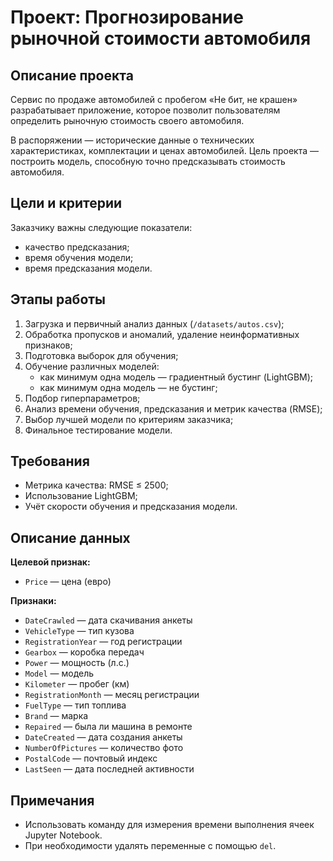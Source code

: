 # Проект: Прогнозирование рыночной стоимости автомобиля

## Описание проекта

Сервис по продаже автомобилей с пробегом «Не бит, не крашен» разрабатывает приложение, которое позволит пользователям определить рыночную стоимость своего автомобиля. 

В распоряжении — исторические данные о технических характеристиках, комплектации и ценах автомобилей. Цель проекта — построить модель, способную точно предсказывать стоимость автомобиля.

## Цели и критерии

Заказчику важны следующие показатели:
- качество предсказания;
- время обучения модели;
- время предсказания модели.

## Этапы работы

1. Загрузка и первичный анализ данных (`/datasets/autos.csv`);
2. Обработка пропусков и аномалий, удаление неинформативных признаков;
3. Подготовка выборок для обучения;
4. Обучение различных моделей:
    - как минимум одна модель — градиентный бустинг (LightGBM);
    - как минимум одна модель — не бустинг;
5. Подбор гиперпараметров;
6. Анализ времени обучения, предсказания и метрик качества (RMSE);
7. Выбор лучшей модели по критериям заказчика;
8. Финальное тестирование модели.

## Требования

- Метрика качества: RMSE ≤ 2500;
- Использование LightGBM;
- Учёт скорости обучения и предсказания модели.

## Описание данных

**Целевой признак:**
- `Price` — цена (евро)

**Признаки:**
- `DateCrawled` — дата скачивания анкеты
- `VehicleType` — тип кузова
- `RegistrationYear` — год регистрации
- `Gearbox` — коробка передач
- `Power` — мощность (л.с.)
- `Model` — модель
- `Kilometer` — пробег (км)
- `RegistrationMonth` — месяц регистрации
- `FuelType` — тип топлива
- `Brand` — марка
- `Repaired` — была ли машина в ремонте
- `DateCreated` — дата создания анкеты
- `NumberOfPictures` — количество фото
- `PostalCode` — почтовый индекс
- `LastSeen` — дата последней активности

## Примечания

- Использовать команду для измерения времени выполнения ячеек Jupyter Notebook.
- При необходимости удалять переменные с помощью `del`.